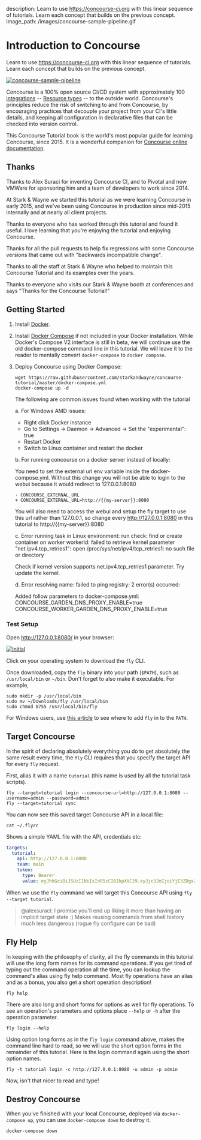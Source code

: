 description: Learn to use https://concourse-ci.org with this linear sequence of tutorials. Learn each concept that builds on the previous concept.
image_path: /images/concourse-sample-pipeline.gif

# Introduction to Concourse

Learn to use https://concourse-ci.org with this linear sequence of tutorials. Learn each concept that builds on the previous concept.

[![concourse-sample-pipeline](/images/concourse-sample-pipeline.gif)](https://concourse-ci.org/)

Concourse is a 100% open source CI/CD system with approximately 100 [integrations](https://resource-types.concourse-ci.org/) -- [Resource types](https://concourse-ci.org/resource-types.html) -- to the outside world. Concourse's principles reduce the risk of switching to and from Concourse, by encouraging practices that decouple your project from your CI's little details, and keeping all configuration in declarative files that can be checked into version control.

This Concourse Tutorial book is the world's most popular guide for learning Concourse, since 2015. It is a wonderful companion for [Concourse online documentation](https://concourse-ci.org/docs.html).

## Thanks

Thanks to Alex Suraci for inventing Concourse CI, and to Pivotal and now VMWare for sponsoring him and a team of developers to work since 2014.

At Stark & Wayne we started this tutorial as we were learning Concourse in early 2015, and we've been using Concourse in production since mid-2015 internally and at nearly all client projects.

Thanks to everyone who has worked through this tutorial and found it useful. I love learning that you're enjoying the tutorial and enjoying Concourse.

Thanks for all the pull requests to help fix regressions with some Concourse versions that came out with "backwards incompatible change".

Thanks to all the staff at Stark & Wayne who helped to maintain this Concourse Tutorial and its examples over the years.

Thanks to everyone who visits our Stark & Wayne booth at conferences and says "Thanks for the Concourse Tutorial!"

## Getting Started

1. Install [Docker](https://www.docker.com/community-edition).
2. Install [Docker Compose](https://docs.docker.com/compose/install/#install-compose) if not included in your Docker installation. 
While Docker's Compose V2 interface is still in beta, we will continue use the old docker-compose command line in this tutorial.
We will leave it to the reader to mentally convert `docker-compose` to `docker compose`.
3. Deploy Concourse using Docker Compose:

    ```plain
    wget https://raw.githubusercontent.com/starkandwayne/concourse-tutorial/master/docker-compose.yml
    docker-compose up -d
    ```
    The following are common issues found when working with the tutorial 
    
    a. For Windows AMD issues:
    
    - Right click Docker instance
    - Go to Settings -> Daemon  -> Advanced -> Set the "experimental": true
    - Restart Docker
    - Switch to Linux container and restart the docker
    
    b. For running concourse on a docker server instead of locally:
    
    You need to set the external url env variable inside the docker-compose.yml. Without this change you will not be able to login to 
    the webui because it would redirect to 127.0.0.1:8080
    ```plain
    - CONCOURSE_EXTERNAL_URL
    + CONCOURSE_EXTERNAL_URL=http://{{my-server}}:8080
    ```
    You will also need to access the webui and setup the fly target to use this url rather than 127.0.0.1, 
    so change every http://127.0.0.1:8080 in this tutorial to http://{{my-server}}:8080         

    c. Error running task in Linux environment:
    run check: find or create container on worker workerId: failed to retrieve kernel parameter "net.ipv4.tcp_retries1": open /proc/sys/net/ipv4/tcp_retries1: no such file     or directory
    
    Check if kernel version supports net.ipv4.tcp_retries1 parameter. Try update the kernel.
    
    d. Error resolving name:
    failed to ping registry: 2 error(s) occurred:
    
    Added follow parameters to docker-compose.yml:
    CONCOURSE_GARDEN_DNS_PROXY_ENABLE=true
    CONCOURSE_WORKER_GARDEN_DNS_PROXY_ENABLE=true
    
    

### Test Setup

Open http://127.0.0.1:8080/ in your browser:

[![initial](/images/dashboard-no-pipelines.png)](http://127.0.0.1:8080/)

Click on your operating system to download the `fly` CLI.

Once downloaded, copy the `fly` binary into your path (`$PATH`), such as `/usr/local/bin` or `~/bin`. Don't forget to also make it executable. For example,

```plain
sudo mkdir -p /usr/local/bin
sudo mv ~/Downloads/fly /usr/local/bin
sudo chmod 0755 /usr/local/bin/fly
```

For Windows users, use [this article](https://stackoverflow.com/questions/23400030/windows-7-add-path)
to see where to add `fly` in to the `PATH`.

## Target Concourse

In the spirit of declaring absolutely everything you do to get absolutely the same result every time, the `fly` CLI requires that you specify the target API for every `fly` request.

First, alias it with a name `tutorial` (this name is used by all the tutorial task scripts).

```plain
fly --target=tutorial login --concourse-url=http://127.0.0.1:8080 --username=admin --password=admin
fly --target=tutorial sync
```

You can now see this saved target Concourse API in a local file:

```plain
cat ~/.flyrc
```

Shows a simple YAML file with the API, credentials etc:

```yaml
targets:
  tutorial:
    api: http://127.0.0.1:8080
    team: main
    token:
      type: Bearer
      value: eyJhbGciOiJSUzI1NiIsInR5cCI6IkpXVCJ9.eyJjc3JmIjoiYjE3ZDgxZmMwMWIxNDE1Mjk2OWIyZDc4NWViZmVjM2EzM2IyY2MxYWZjZjU3Njc1ZWYwYzY0MTM3MWMzNzI3OSIsImV4cCI6MTUyMjcwMjUwMCwiaXNBZG1pbiI6dHJ1ZSwidGVhbU5hbWUiOiJtYWluIn0.JNutBGQJMKyFzow5eQOTXAw3tOeM8wmDGMtZ-GCsAVoB7D1WHv-nHIb3Rf1zWw166FuCrFqyLYnMroTlQHyPQUTJFDTiMEGnc5AY8wjPjgpwjsjyJ465ZX-70v1J4CWcTHjRGrB1XCfSs652s8GJQlDf0x2hi5K0xxvAxsb0svv6MRs8aw1ZPumguFOUmj-rBlum5k8vnV-2SW6LjYJAnRwoj8VmcGLfFJ5PXGHeunSlMdMNBgHEQgmMKf7bFBPKtRuEAglZWBSw9ryBopej7Sr3VHPZEck37CPLDfwqfKErXy_KhBA_ntmZ87H1v3fakyBSzxaTDjbpuOFZ9yDkGA
```

When we use the `fly` command we will target this Concourse API using `fly --target tutorial`.

> @alexsuraci: I promise you'll end up liking it more than having an implicit target state :) Makes reusing commands from shell history much less dangerous (rogue fly configure can be bad)

## Fly Help

In keeping with the philosophy of clarity, all the fly commands in this tutorial will use the long form names for its command operations.
If you get tired of typing out the command operation all the time, you can lookup the command's alias using fly help
command. Most fly operations have an alias and as a bonus, you also get a short operation description!

``` plain
fly help
```

There are also long and short forms for options as well for fly operations.
To see an operation's parameters and options place `--help` or `-h` after the operation parameter.

``` plain
fly login --help
```
Using option long forms as in the `fly login` command above, makes the command line hard to read, so we will use the short option forms
in the remainder of this tutorial. Here is the login command again using the short option names.

``` plain
fly -t tutorial login -c http://127.0.0.1:8080 -u admin -p admin
```

Now, isn't that nicer to read and type!

## Destroy Concourse

When you've finished with your local Concourse, deployed via `docker-compose up`, you can use `docker-compose down` to destroy it.

```plain
docker-compose down
```
